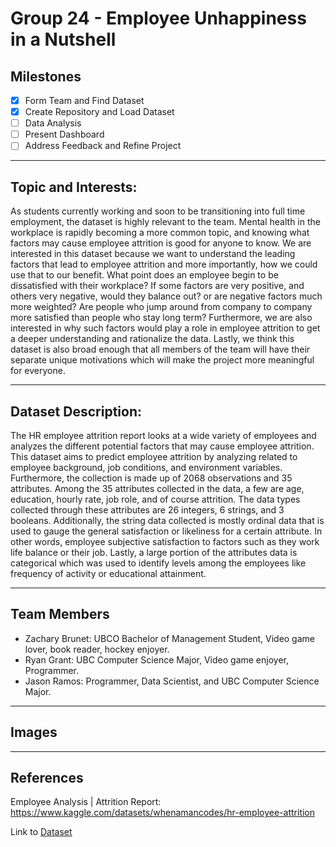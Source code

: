 # **Group 24 - Employee Unhappiness in a Nutshell**

## **Milestones**

- [x] Form Team and Find Dataset
- [x] Create Repository and Load Dataset
- [ ] Data Analysis
- [ ] Present Dashboard
- [ ] Address Feedback and Refine Project

---

## **Topic and Interests:**

As students currently working and soon to be transitioning into full time employment, the dataset is highly relevant to the team. Mental health in the workplace is rapidly becoming a more common topic, and knowing what factors may cause employee attrition is good for anyone to know. We are interested in this dataset because we want to understand the leading factors that lead to employee attrition and more importantly, how we could use that to our benefit. What point does an employee begin to be dissatisfied with their workplace? If some factors are very positive, and others very negative, would they balance out? or are negative factors much more weighted? Are people who jump around from company to company more satisfied than people who stay long term? Furthermore, we are also interested in why such factors would play a role in employee attrition to get a deeper understanding and rationalize the data. Lastly, we think this dataset is also broad enough that all members of the team will have their separate unique motivations which will make the project more meaningful for everyone.

---

## **Dataset Description:**

The HR employee attrition report looks at a wide variety of employees and analyzes the different potential factors that may cause employee attrition. This dataset aims to predict employee attrition by analyzing related to employee background, job conditions, and environment variables. Furthermore, the collection is made up of 2068 observations and 35 attributes. Among the 35 attributes collected in the data, a few are age, education, hourly rate, job role, and of course attrition. The data types collected through these attributes are 26 integers, 6 strings, and 3 booleans. Additionally, the string data collected is mostly ordinal data that is used to gauge the general satisfaction or likeliness for a certain attribute. In other words, employee subjective satisfaction to factors such as they work life balance or their job. Lastly, a large portion of the attributes data is categorical which was used to identify levels among the employees like frequency of activity or educational attainment.

---

## **Team Members**

- Zachary Brunet: UBCO Bachelor of Management Student, Video game lover, book reader, hockey enjoyer.
- Ryan Grant: UBC Computer Science Major, Video game enjoyer, Programmer.
- Jason Ramos: Programmer, Data Scientist, and UBC Computer Science Major.

---

## **Images**

---

## **References**

Employee Analysis | Attrition Report: 
https://www.kaggle.com/datasets/whenamancodes/hr-employee-attrition

Link to [Dataset](https://www.kaggle.com/datasets/whenamancodes/hr-employee-attrition)

